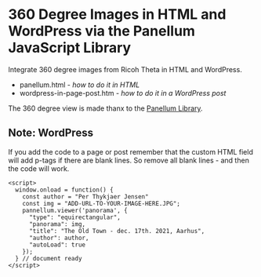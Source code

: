 # 360 Degree Images in HTML and WordPress via the Panellum JavaScript Library

Integrate 360 degree images from Ricoh Theta in HTML and WordPress.

* panellum.html - *how to do it in HTML*
* wordpress-in-page-post.htm - *how to do it in a WordPress post*

The 360 degree view is made thanx to the [Panellum Library](https://pannellum.org/).

## Note: WordPress

If you add the code to a page or post remember that the custom HTML field will add p-tags if there are blank lines. So remove all blank lines - and then the code will work.

~~~~
<script>
  window.onload = function() {
    const author = "Per Thykjaer Jensen"
    const img = "ADD-URL-TO-YOUR-IMAGE-HERE.JPG";
    pannellum.viewer('panorama', {
      "type": "equirectangular",
      "panorama": img,
      "title": "The Old Town - dec. 17th. 2021, Aarhus",
      "author": author,
      "autoLoad": true
    });
  } // document ready
</script>
~~~~
